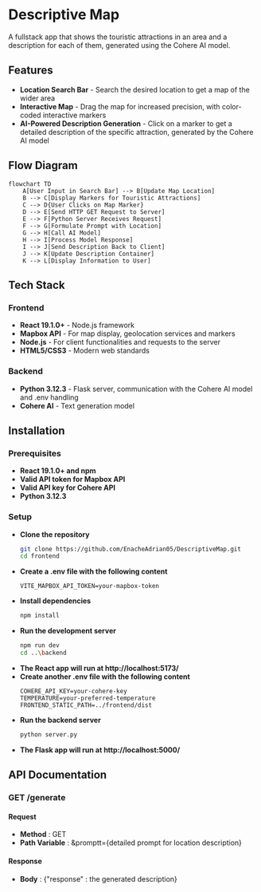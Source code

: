 # Descriptive Map

A fullstack app that shows the touristic attractions in an area and a description for each of them, generated using the Cohere AI model.


## Features
- **Location Search Bar** - Search the desired location to get a map of the wider area
- **Interactive Map** - Drag the map for increased precision, with color-coded interactive markers
- **AI-Powered Description Generation** - Click on a marker to get a detailed description of the specific attraction, generated by the Cohere AI model


## Flow Diagram

```mermaid
flowchart TD
    A[User Input in Search Bar] --> B[Update Map Location]
    B --> C[Display Markers for Touristic Attractions]
    C --> D{User Clicks on Map Marker}
    D --> E[Send HTTP GET Request to Server]
    E --> F[Python Server Receives Request]
    F --> G[Formulate Prompt with Location]
    G --> H[Call AI Model]
    H --> I[Process Model Response]
    I --> J[Send Description Back to Client]
    J --> K[Update Description Container]
    K --> L[Display Information to User]
```


## Tech Stack

### Frontend
- **React 19.1.0+** - Node.js framework
- **Mapbox API** - For map display, geolocation services and markers
- **Node.js** - For client functionalities and requests to the server
- **HTML5/CSS3** - Modern web standards

### Backend
- **Python 3.12.3** - Flask server, communication with the Cohere AI model and .env handling
- **Cohere AI** - Text generation model


## Installation

### Prerequisites
- **React 19.1.0+ and npm**
- **Valid API token for Mapbox API**
- **Valid API key for Cohere API**
- **Python 3.12.3**


### Setup
- **Clone the repository**
    ```bash
    git clone https://github.com/EnacheAdrian05/DescriptiveMap.git
    cd frontend
    ```
- **Create a .env file with the following content**
    ```env
    VITE_MAPBOX_API_TOKEN=your-mapbox-token
    ```
- **Install dependencies**
    ```bash
    npm install
    ```
- **Run the development server**
    ```bash
    npm run dev
    cd ..\backend
    ```
- **The React app will run at http://localhost:5173/**
- **Create another .env file with the following content**
    ```env
    COHERE_API_KEY=your-cohere-key
    TEMPERATURE=your-preferred-temperature
    FRONTEND_STATIC_PATH=../frontend/dist
    ```
- **Run the backend server**
    ```bash
    python server.py
- **The Flask app will run at http://localhost:5000/**


## API Documentation

### GET /generate

#### Request
- **Method** : GET
- **Path Variable** : &promptt={detailed prompt for location description}

#### Response
- **Body** : {"response" : the generated description}
